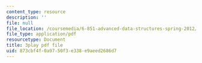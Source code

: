 ```yaml
---
content_type: resource
description: ''
file: null
file_location: /coursemedia/6-851-advanced-data-structures-spring-2012/873cbf4f0a9750f3e338e9aeed2686d7_V3omVLzI0WE.pdf
file_type: application/pdf
resourcetype: Document
title: 3play pdf file
uid: 873cbf4f-0a97-50f3-e338-e9aeed2686d7
---
```

